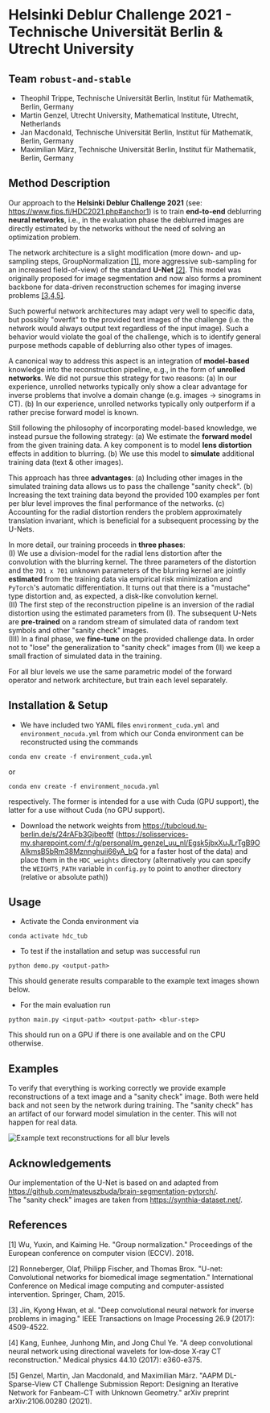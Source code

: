 # Helsinki Deblur Challenge 2021 - Technische Universität Berlin & Utrecht University


## Team `robust-and-stable`
- Theophil Trippe, Technische Universität Berlin, Institut für Mathematik, Berlin, Germany
- Martin Genzel, Utrecht University, Mathematical Institute, Utrecht, Netherlands
- Jan Macdonald, Technische Universität Berlin, Institut für Mathematik, Berlin, Germany
- Maximilian März, Technische Universität Berlin, Institut für Mathematik, Berlin, Germany

## Method Description
Our approach to the **Helsinki Deblur Challenge 2021** (see: https://www.fips.fi/HDC2021.php#anchor1) is to train **end-to-end** deblurring **neural networks**, i.e., in the evaluation phase the deblurred images are directly estimated by the networks without the need of solving an optimization problem.

The network architecture is a slight modification (more down- and up-sampling steps, GroupNormalization [[1]](#References), more aggressive sub-sampling for an increased field-of-view) of the standard **U-Net** [[2]](#References). This model was originally proposed for image segmentation and now also forms a prominent backbone for data-driven reconstruction schemes for imaging inverse problems [[3,4,5]](#References).

Such powerful network architectures may adapt very well to specific data, but possibly "overfit" to the provided text images of the challenge (i.e. the network would always output text regardless of the input image). Such a behavior would violate the goal of the challenge, which is to identify general purpose methods capable of deblurring also other types of images.

A canonical way to address this aspect is an integration of **model-based** knowledge into the reconstruction pipeline, e.g., in the form of **unrolled networks**. We did not pursue this strategy for two reasons:
(a) In our experience, unrolled networks typically only show a clear advantage for inverse problems that involve a domain change (e.g. images -> sinograms in CT).
(b) In our experience, unrolled networks typically only outperform if a rather precise forward model is known.

Still following the philosophy of incorporating model-based knowledge, we instead pursue the following strategy:
(a) We estimate the **forward model** from the given training data. A key component is to model **lens distortion** effects in addition to blurring.
(b) We use this model to **simulate** additional training data (text & other images).

This approach has three **advantages**:
(a) Including other images in the simulated training data allows us to pass the challenge "sanity check".
(b) Increasing the text training data beyond the provided 100 examples per font per blur level improves the final performance of the networks.
(c) Accounting for the radial distortion renders the problem approximately translation invariant, which is beneficial for a subsequent processing by the U-Nets.

In more detail, our training proceeds in **three phases**:  
(I) We use a division-model for the radial lens distortion after the convolution with the blurring kernel. The three parameters of the distortion and the `701 x 701` unknown parameters of the blurring kernel are jointly **estimated** from the training data via empirical risk minimization and `PyTorch`'s automatic differentiation. It turns out that there is a "mustache" type distortion and, as expected, a disk-like convolution kernel.   
(II) The first step of the reconstruction pipeline is an inversion of the radial distortion using the estimated parameters from (I). The subsequent U-Nets are **pre-trained** on a random stream of simulated data of random text symbols and other "sanity check" images.  
(III) In a final phase, we **fine-tune** on the provided challenge data. In order not to "lose" the generalization to "sanity check" images from (II) we keep a small fraction of simulated data in the training.

For all blur levels we use the same parametric model of the forward operator and network architecture, but train each level separately.


## Installation & Setup

- We have included two YAML files `environment_cuda.yml` and `environment_nocuda.yml` from which our Conda environment can be reconstructed using the commands
```console
conda env create -f environment_cuda.yml
```
or
```console
conda env create -f environment_nocuda.yml
```
respectively. The former is intended for a use with Cuda (GPU support), the latter for a use without Cuda (no GPU support).
- Download the network weights from <https://tubcloud.tu-berlin.de/s/24rAFb3Gjbeoftf> (https://solisservices-my.sharepoint.com/:f:/g/personal/m_genzel_uu_nl/Egsk5jbxXuJLrTgB9OAIkmsB5bRm38Mznnghuii66yA_bQ for a faster host of the data) and place them in the `HDC_weights` directory (alternatively you can specify the `WEIGHTS_PATH` variable in `config.py` to point to another directory (relative or absolute path))

## Usage

- Activate the Conda environment via
```console
conda activate hdc_tub
```
- To test if the installation and setup was successful run
```console
python demo.py <output-path>
```
This should generate results comparable to the example text images shown below.
- For the main evaluation run
```console
python main.py <input-path> <output-path> <blur-step>
```
This should run on a GPU if there is one available and on the CPU otherwise.

## Examples

To verify that everything is working correctly we provide example reconstructions of a text image and a "sanity check" image. Both were held back and not seen by the network during training. The "sanity check" has an artifact of our forward model simulation in the center. This will not happen for real data.

![Example text reconstructions for all blur levels](./deblur_example.png)


## Acknowledgements

Our implementation of the U-Net is based on and adapted from <https://github.com/mateuszbuda/brain-segmentation-pytorch/>.  
The "sanity check" images are  taken from  <https://synthia-dataset.net/>.

## References

[1] Wu, Yuxin, and Kaiming He. "Group normalization." Proceedings of the European conference on computer vision (ECCV). 2018.

[2] Ronneberger, Olaf, Philipp Fischer, and Thomas Brox. "U-net: Convolutional networks for biomedical image segmentation." International Conference on Medical image computing and computer-assisted intervention. Springer, Cham, 2015.

[3] Jin, Kyong Hwan, et al. "Deep convolutional neural network for inverse problems in imaging." IEEE Transactions on Image Processing 26.9 (2017): 4509-4522.

[4] Kang, Eunhee, Junhong Min, and Jong Chul Ye. "A deep convolutional neural network using directional wavelets for low‐dose X‐ray CT reconstruction." Medical physics 44.10 (2017): e360-e375.

[5] Genzel, Martin, Jan Macdonald, and Maximilian März. "AAPM DL-Sparse-View CT Challenge Submission Report: Designing an Iterative Network for Fanbeam-CT with Unknown Geometry." arXiv preprint arXiv:2106.00280 (2021).
